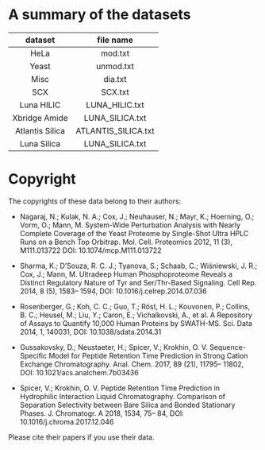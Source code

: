 # A summary of the datasets

| dataset | file name |
| :-: | :-: |
| HeLa | mod.txt |
| Yeast | unmod.txt |
| Misc | dia.txt |
| SCX | SCX.txt |
| Luna HILIC | LUNA_HILIC.txt |
| Xbridge Amide | LUNA_SILICA.txt |
| Atlantis Silica | ATLANTIS_SILICA.txt |
| Luna Silica | LUNA_SILICA.txt | 

# Copyright

The copyrights of these data belong to their authors:

- Nagaraj, N.; Kulak, N. A.; Cox, J.; Neuhauser, N.; Mayr, K.; Hoerning, O.; Vorm, O.; Mann, M. System-Wide Perturbation Analysis with Nearly Complete Coverage of the Yeast Proteome by Single-Shot Ultra HPLC Runs on a Bench Top Orbitrap. Mol. Cell. Proteomics 2012, 11 (3), M111.013722 DOI: 10.1074/mcp.M111.013722

- Sharma, K.; D’Souza, R. C. J.; Tyanova, S.; Schaab, C.; Wiśniewski, J. R.; Cox, J.; Mann, M. Ultradeep Human Phosphoproteome Reveals a Distinct Regulatory Nature of Tyr and Ser/Thr-Based Signaling. Cell Rep. 2014, 8 (5), 1583– 1594, DOI: 10.1016/j.celrep.2014.07.036

- Rosenberger, G.; Koh, C. C.; Guo, T.; Röst, H. L.; Kouvonen, P.; Collins, B. C.; Heusel, M.; Liu, Y.; Caron, E.; Vichalkovski, A., et al. A Repository of Assays to Quantify 10,000 Human Proteins by SWATH-MS. Sci. Data 2014, 1, 140031, DOI: 10.1038/sdata.2014.31

- Gussakovsky, D.; Neustaeter, H.; Spicer, V.; Krokhin, O. V. Sequence-Specific Model for Peptide Retention Time Prediction in Strong Cation Exchange Chromatography. Anal. Chem. 2017, 89 (21), 11795– 11802, DOI: 10.1021/acs.analchem.7b03436

- Spicer, V.; Krokhin, O. V. Peptide Retention Time Prediction in Hydrophilic Interaction Liquid Chromatography. Comparison of Separation Selectivity between Bare Silica and Bonded Stationary Phases. J. Chromatogr. A 2018, 1534, 75– 84, DOI: 10.1016/j.chroma.2017.12.046

Please cite their papers if you use their data.
